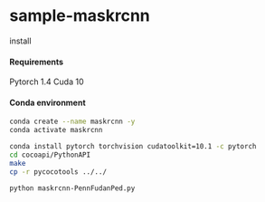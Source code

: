 # sample-maskrcnn

install

#### Requirements
Pytorch 1.4 Cuda 10

#### Conda environment
````sh
conda create --name maskrcnn -y
conda activate maskrcnn
````

````sh
conda install pytorch torchvision cudatoolkit=10.1 -c pytorch
cd cocoapi/PythonAPI
make
cp -r pycocotools ../../

python maskrcnn-PennFudanPed.py
````
